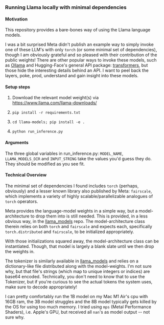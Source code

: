 ### Running Llama locally with minimal dependencies

#### Motivation

This repository provides a bare-bones way of using the Llama language models. 

I was a bit surprised Meta didn't publish an example way to simply invoke one of these LLM's with only `torch` (or some minimal set of dependencies), though I am obviously grateful and so pleased with their contribution of the public weights! There are other popular ways to invoke these models, such as [Ollama](https://ollama.com/) and Hugging-Face's general API package: [transformers](https://pypi.org/project/transformers/), but those hide the interesting details behind an API. I want to peel back the layers, poke, prod, understand and gain insight into these models.

#### Setup steps

1. Download the relevant model weight(s) via https://www.llama.com/llama-downloads/

2. `pip install -r requirements.txt`

3. `cd llama-models; pip install -e .`

4. `python run_inference.py`

#### Arguments

The three global variables in run_inference.py: `MODEL_NAME`, `LLAMA_MODELS_DIR` and `INPUT_STRING` take the values you'd guess they do. They should be modified as you see fit.

#### Technical Overview 

The minimal set of dependencies I found includes `torch` (perhaps, obviously) and a lesser known library also published by Meta: `fairscale`, which implements a variety of highly scalable/parallelizable analogues of `torch` operators.

Meta provides the language-model weights in a simple way, but a model-architecture to drop them into is still needed. This is provided, in a less obvious way, in the [llama_models](https://github.com/meta-llama/llama-models) repo. The model-architecture class therein relies on both `torch` and `fairscale` and expects each, specifically `torch.distributed` and `fairscale`, to be initialized appropriately. 

With those initializations squared away, the model-architecture class can be instantiated. Though, that model is largely a blank slate until we then drop the weights in.

The tokenizer is similarly available in [llama_models](https://github.com/meta-llama/llama-models) and relies on a dictionary-like file distributed along with the model-weights. I'm not sure why, but that file's strings (which map to unique integers or indices) are base64 encoded. Technically, you don't need to know that to use the Tokenizer, but if you're curious to see the actual tokens the system uses, make sure to decode appropriately!

I can pretty comfortably run the 1B model on my Mac M1 Air's cpu with 16GB ram, the 3B model struggles and the 8B model typically gets killed by the OS for using too much memory. I tried using `mps` (Metal Performance Shaders), i.e. Apple's GPU, but received all `nan`'s as model output -- not sure why. 




